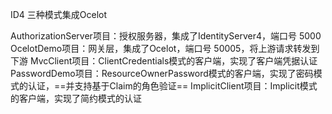 ID4 三种模式集成Ocelot

AuthorizationServer项目：授权服务器，集成了IdentityServer4，端口号 5000
OcelotDemo项目：网关层，集成了Ocelot，端口号 50005，将上游请求转发到下游
MvcClient项目：ClientCredentials模式的客户端，实现了客户端凭据认证
PasswordDemo项目：ResourceOwnerPassword模式的客户端，实现了密码模式的认证，==并支持基于Claim的角色验证==
ImplicitClient项目：Implicit模式的客户端，实现了简约模式的认证

